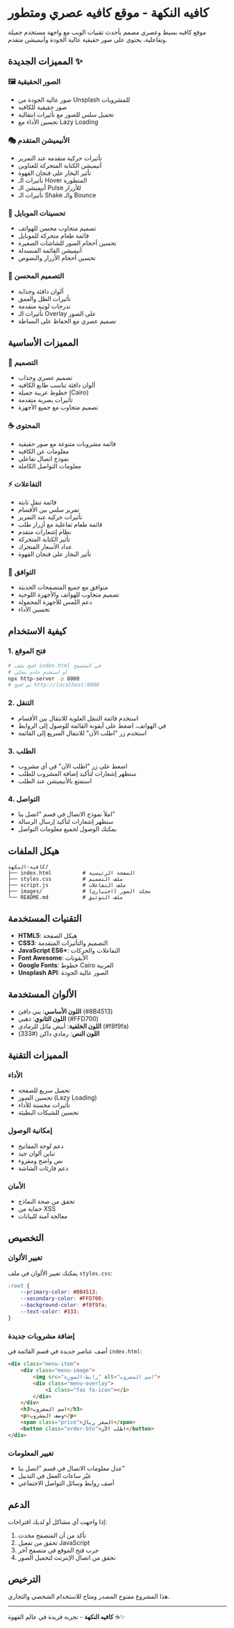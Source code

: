 # كافيه النكهة - موقع كافيه عصري ومتطور

موقع كافيه بسيط وعصري مصمم بأحدث تقنيات الويب مع واجهة مستخدم جميلة وتفاعلية، يحتوي على صور حقيقية عالية الجودة وأنيميشن متقدم.

## المميزات الجديدة ✨

### 🖼️ الصور الحقيقية
- صور عالية الجودة من Unsplash للمشروبات
- صور حقيقية للكافيه
- تحميل سلس للصور مع تأثيرات انتقالية
- تحسين الأداء مع Lazy Loading

### 🎭 الأنيميشن المتقدم
- تأثيرات حركية متقدمة عند التمرير
- أنيميشن الكتابة المتحركة للعناوين
- تأثير البخار على فنجان القهوة
- تأثيرات الـ Hover المتطورة
- أنيميشن الـ Pulse للأزرار
- تأثيرات الـ Shake والـ Bounce

### 📱 تحسينات الموبايل
- تصميم متجاوب محسن للهواتف
- قائمة طعام متحركة للموبايل
- تحسين أحجام الصور للشاشات الصغيرة
- أنيميشن القائمة المنسدلة
- تحسين أحجام الأزرار والنصوص

### 🎨 التصميم المحسن
- ألوان دافئة وجذابة
- تأثيرات الظل والعمق
- تدرجات لونية متقدمة
- تأثيرات الـ Overlay على الصور
- تصميم عصري مع الحفاظ على البساطة

## المميزات الأساسية

### 🎨 التصميم
- تصميم عصري وجذاب
- ألوان دافئة تناسب طابع الكافيه
- خطوط عربية جميلة (Cairo)
- تأثيرات بصرية متقدمة
- تصميم متجاوب مع جميع الأجهزة

### ☕ المحتوى
- قائمة مشروبات متنوعة مع صور حقيقية
- معلومات عن الكافيه
- نموذج اتصال تفاعلي
- معلومات التواصل الكاملة

### ⚡ التفاعلات
- قائمة تنقل ثابتة
- تمرير سلس بين الأقسام
- تأثيرات حركية عند التمرير
- قائمة طعام تفاعلية مع أزرار طلب
- نظام إشعارات متقدم
- تأثير الكتابة المتحركة
- عداد الأسعار المتحرك
- تأثير البخار على فنجان القهوة

### 📱 التوافق
- متوافق مع جميع المتصفحات الحديثة
- تصميم متجاوب للهواتف والأجهزة اللوحية
- دعم اللمس للأجهزة المحمولة
- تحسين الأداء

## كيفية الاستخدام

### 1. فتح الموقع
```bash
# افتح ملف index.html في المتصفح
# أو استخدم خادم محلي
npx http-server -p 8000
# ثم افتح http://localhost:8000
```

### 2. التنقل
- استخدم قائمة التنقل العلوية للانتقال بين الأقسام
- في الهواتف، اضغط على أيقونة القائمة للوصول إلى الروابط
- استخدم زر "اطلب الآن" للانتقال السريع إلى القائمة

### 3. الطلب
- اضغط على زر "اطلب الآن" في أي مشروب
- ستظهر إشعارات لتأكيد إضافة المشروب للطلب
- استمتع بالأنيميشن عند الطلب

### 4. التواصل
- املأ نموذج الاتصال في قسم "اتصل بنا"
- ستظهر إشعارات لتأكيد إرسال الرسالة
- يمكنك الوصول لجميع معلومات التواصل

## هيكل الملفات

```
كافيه-النكهة/
├── index.html          # الصفحة الرئيسية
├── styles.css          # ملف التصميم
├── script.js           # ملف التفاعلات
├── images/             # مجلد الصور (اختياري)
└── README.md           # ملف التوثيق
```

## التقنيات المستخدمة

- **HTML5**: هيكل الصفحة
- **CSS3**: التصميم والتأثيرات المتقدمة
- **JavaScript ES6+**: التفاعلات والحركات
- **Font Awesome**: الأيقونات
- **Google Fonts**: خطوط Cairo العربية
- **Unsplash API**: الصور عالية الجودة

## الألوان المستخدمة

- **اللون الأساسي**: بني دافئ (#8B4513)
- **اللون الثانوي**: ذهبي (#FFD700)
- **اللون الخلفية**: أبيض مائل للرمادي (#f8f9fa)
- **اللون النص**: رمادي داكن (#333)

## المميزات التقنية

### الأداء
- تحميل سريع للصفحة
- تحسين الصور (Lazy Loading)
- تأثيرات محسنة للأداء
- تحسين للشبكات البطيئة

### إمكانية الوصول
- دعم لوحة المفاتيح
- تباين ألوان جيد
- نص واضح ومقروء
- دعم قارئات الشاشة

### الأمان
- تحقق من صحة النماذج
- حماية من XSS
- معالجة آمنة للبيانات

## التخصيص

### تغيير الألوان
يمكنك تغيير الألوان في ملف `styles.css`:

```css
:root {
    --primary-color: #8B4513;
    --secondary-color: #FFD700;
    --background-color: #f8f9fa;
    --text-color: #333;
}
```

### إضافة مشروبات جديدة
أضف عناصر جديدة في قسم القائمة في `index.html`:

```html
<div class="menu-item">
    <div class="menu-image">
        <img src="رابط-الصورة" alt="اسم المشروب">
        <div class="menu-overlay">
            <i class="fas fa-icon"></i>
        </div>
    </div>
    <h3>اسم المشروب</h3>
    <p>وصف المشروب</p>
    <span class="price">السعر ريال</span>
    <button class="order-btn">اطلب الآن</button>
</div>
```

### تغيير المعلومات
- عدل معلومات الاتصال في قسم "اتصل بنا"
- غيّر ساعات العمل في التذييل
- أضف روابط وسائل التواصل الاجتماعي

## الدعم

إذا واجهت أي مشاكل أو لديك اقتراحات:

1. تأكد من أن المتصفح محدث
2. تحقق من تفعيل JavaScript
3. جرب فتح الموقع في متصفح آخر
4. تحقق من اتصال الإنترنت لتحميل الصور

## الترخيص

هذا المشروع مفتوح المصدر ومتاح للاستخدام الشخصي والتجاري.

---

**كافيه النكهة** - تجربة فريدة في عالم القهوة ☕✨
